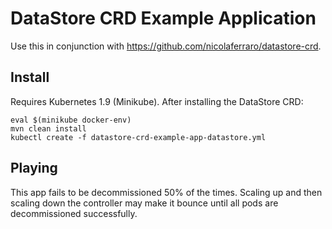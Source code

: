 # DataStore CRD Example Application

Use this in conjunction with https://github.com/nicolaferraro/datastore-crd.

## Install

Requires Kubernetes 1.9 (Minikube).
After installing the DataStore CRD:

```
eval $(minikube docker-env)
mvn clean install
kubectl create -f datastore-crd-example-app-datastore.yml
```

## Playing

This app fails to be decommissioned 50% of the times.
Scaling up and then scaling down the controller may make it bounce until all pods are decommissioned successfully. 